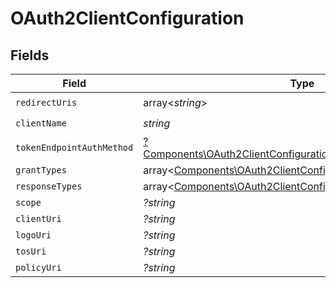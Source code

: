 # OAuth2ClientConfiguration


## Fields

| Field                                                                                                                                       | Type                                                                                                                                        | Required                                                                                                                                    | Description                                                                                                                                 |
| ------------------------------------------------------------------------------------------------------------------------------------------- | ------------------------------------------------------------------------------------------------------------------------------------------- | ------------------------------------------------------------------------------------------------------------------------------------------- | ------------------------------------------------------------------------------------------------------------------------------------------- |
| `redirectUris`                                                                                                                              | array<*string*>                                                                                                                             | :heavy_check_mark:                                                                                                                          | N/A                                                                                                                                         |
| `clientName`                                                                                                                                | *string*                                                                                                                                    | :heavy_check_mark:                                                                                                                          | N/A                                                                                                                                         |
| `tokenEndpointAuthMethod`                                                                                                                   | [?Components\OAuth2ClientConfigurationTokenEndpointAuthMethod](../../Models/Components/OAuth2ClientConfigurationTokenEndpointAuthMethod.md) | :heavy_minus_sign:                                                                                                                          | N/A                                                                                                                                         |
| `grantTypes`                                                                                                                                | array<[Components\OAuth2ClientConfigurationGrantTypes](../../Models/Components/OAuth2ClientConfigurationGrantTypes.md)>                     | :heavy_minus_sign:                                                                                                                          | N/A                                                                                                                                         |
| `responseTypes`                                                                                                                             | array<[Components\OAuth2ClientConfigurationResponseTypes](../../Models/Components/OAuth2ClientConfigurationResponseTypes.md)>               | :heavy_minus_sign:                                                                                                                          | N/A                                                                                                                                         |
| `scope`                                                                                                                                     | *?string*                                                                                                                                   | :heavy_minus_sign:                                                                                                                          | N/A                                                                                                                                         |
| `clientUri`                                                                                                                                 | *?string*                                                                                                                                   | :heavy_minus_sign:                                                                                                                          | N/A                                                                                                                                         |
| `logoUri`                                                                                                                                   | *?string*                                                                                                                                   | :heavy_minus_sign:                                                                                                                          | N/A                                                                                                                                         |
| `tosUri`                                                                                                                                    | *?string*                                                                                                                                   | :heavy_minus_sign:                                                                                                                          | N/A                                                                                                                                         |
| `policyUri`                                                                                                                                 | *?string*                                                                                                                                   | :heavy_minus_sign:                                                                                                                          | N/A                                                                                                                                         |